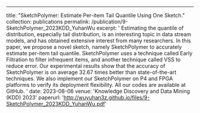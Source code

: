 ---
title: "SketchPolymer: Estimate Per-item Tail Quantile Using One Sketch."
collection: publications
permalink: /publication/9-SketchPolymer_2023KDD_YuhanWu
excerpt: ' Estimating the quantile of distribution, especially tail distribution, is an interesting topic in data stream models, and has obtained extensive interest from many researchers. In this paper, we propose a novel sketch, namely SketchPolymer to accurately estimate per-item tail quantile. SketchPolymer uses a technique called Early Filtration to filter infrequent items, and another technique called VSS to reduce error. Our experimental results show that the accuracy of SketchPolymer is on average 32.67 times better than state-of-the-art techniques. We also implement our SketchPolymer on P4 and FPGA platforms to verify its deployment flexibility. All our codes are available at GitHub. '
date: 2023-08-06
venue: 'Knowledge Discovery and Data Mining (KDD) 2023'
paperurl: 'http://wuyuhan3z.github.io/files/9-SketchPolymer_2023KDD_YuhanWu.pdf'


   